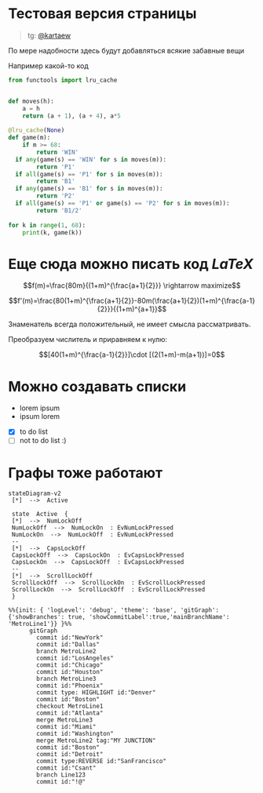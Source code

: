 # Тестовая версия страницы

> tg: [@kartaew](https://t.me/kartaew) 

По мере надобности здесь будут добавляться всякие забавные вещи

Например какой-то код
  
``` python
from functools import lru_cache


def moves(h):  
    a = h  
    return (a + 1), (a + 4), a*5  
  
@lru_cache(None)  
def game(m):  
    if m >= 68:  
        return 'WIN'  
  if any(game(s) == 'WIN' for s in moves(m)):  
        return 'P1'  
  if all(game(s) == 'P1' for s in moves(m)):  
        return 'B1'  
  if any(game(s) == 'B1' for s in moves(m)):  
        return 'P2'  
  if all(game(s) == 'P1' or game(s) == 'P2' for s in moves(m)):  
        return 'B1/2'  
  
for k in range(1, 68):  
    print(k, game(k))
```

# Еще сюда можно писать код *LaTeX*

$$f(m)=\frac{80m}{(1+m)^{\frac{a+1}{2}}} \rightarrow maximize$$

$$f'(m)=\frac{80(1+m)^{\frac{a+1}{2}}-80m(\frac{a+1}{2})(1+m)^{\frac{a-1}{2}}}{(1+m)^{a+1}}$$

Знаменатель всегда положительный, не имеет смысла рассматривать.

Преобразуем числитель и приравняем к нулю:

$$[40(1+m)^{\frac{a-1}{2}}]\cdot [(2(1+m)-m(a+1))]=0$$

# Можно создавать списки

 - lorem ipsum
 - ipsum lorem
 - [x] to do list 
 - [ ] not to do list :) 

# Графы тоже работают
```mermaid
stateDiagram-v2  
 [*]  -->  Active  
  
 state  Active  {  
 [*]  -->  NumLockOff  
 NumLockOff  -->  NumLockOn  : EvNumLockPressed  
 NumLockOn  -->  NumLockOff  : EvNumLockPressed  
 --  
 [*]  -->  CapsLockOff  
 CapsLockOff  -->  CapsLockOn  : EvCapsLockPressed  
 CapsLockOn  -->  CapsLockOff  : EvCapsLockPressed  
 --  
 [*]  -->  ScrollLockOff  
 ScrollLockOff  -->  ScrollLockOn  : EvScrollLockPressed  
 ScrollLockOn  -->  ScrollLockOff  : EvScrollLockPressed  
 }
```

```mermaid
%%{init: { 'logLevel': 'debug', 'theme': 'base', 'gitGraph': {'showBranches': true, 'showCommitLabel':true,'mainBranchName': 'MetroLine1'}} }%%
      gitGraph
        commit id:"NewYork"
        commit id:"Dallas"
        branch MetroLine2
        commit id:"LosAngeles"
        commit id:"Chicago"
        commit id:"Houston"
        branch MetroLine3
        commit id:"Phoenix"
        commit type: HIGHLIGHT id:"Denver"
        commit id:"Boston"
        checkout MetroLine1
        commit id:"Atlanta"
        merge MetroLine3
        commit id:"Miami"
        commit id:"Washington"
        merge MetroLine2 tag:"MY JUNCTION"
        commit id:"Boston"
        commit id:"Detroit"
        commit type:REVERSE id:"SanFrancisco"
        commit id:"Csant"
        branch Line123
        commit id:"!@"
```



